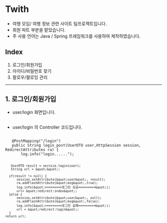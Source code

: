 <h1>Twith</h1>
<ul>
<li>여행 모임/ 여행 정보 관련 사이트 팀프로젝트입니다.</li>
<li>회원 파트 부분을 맡았습니다.</li>
<li>주 사용 언어는 Java / Spring 프레임워크를 사용하여 제작하였습니다.</li>
</ul>
<h2>Index</h2>
<ol>
<li>로그인/회원가입</li>
<li>아이디/비밀번호 찾기</li>
<li>팔로우/팔로잉 관리</li>
</ol>
<hr />
<h2>1. 로그인/회원가입</h2>
<ul>
<li>user/login 화면입니다.</li>
</ul>
<p><img src="https://img1.daumcdn.net/thumb/R1280x0/?scode=mtistory2&amp;fname=https%3A%2F%2Fblog.kakaocdn.net%2Fdn%2FbfbRix%2FbtrolUjrle5%2F7fCNycFCnxKYc0jbiUVXok%2Fimg.jpg" alt="" /></p>
<ul>
<li>user/login 의 Controller 코드입니다.</li>
</ul>
<pre><code class="language-java">    
   @PostMapping(&quot;/login&quot;) 
   public String login_post(UserDTO user,HttpSession session, RedirectAttributes ra) { 
       log.info(&quot;login......&quot;); 

       UserDTO result = service.login(user); 
       String url = &quot;&quot;; 

      if(result != null) { 
          session.setAttribute(&quot;user&quot;, result); 
          ra.addFlashAttribute(&quot;msg&quot;,true); 
          log.info(&quot;=========로그인 성공=========&quot;); 
          url= &quot;redirect:index&quot;; 
      }else { 
          session.setAttribute(&quot;user&quot;, null); 
          ra.addFlashAttribute(&quot;msg&quot;,false); 
          log.info(&quot;=========로그인 실패=========&quot;); 
          url = &quot;redirect:login&quot;; 
      } 
    return url; 
  
</code></pre>
